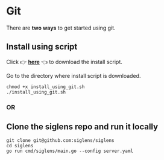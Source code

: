 # Git 

There are **two ways** to get started using git.

## Install using script

Click 👉 <a href="https://github.com/siglens/siglens/releases/latest/download/install_with_git.sh" download>**here**</a> 👈 to download the install script.


Go to the directory where install script is downloaded.

```
chmod +x install_using_git.sh
./install_using_git.sh
```
### OR
## Clone the siglens repo and run it locally
```
git clone git@github.com:siglens/siglens
cd siglens
go run cmd/siglens/main.go --config server.yaml
```
